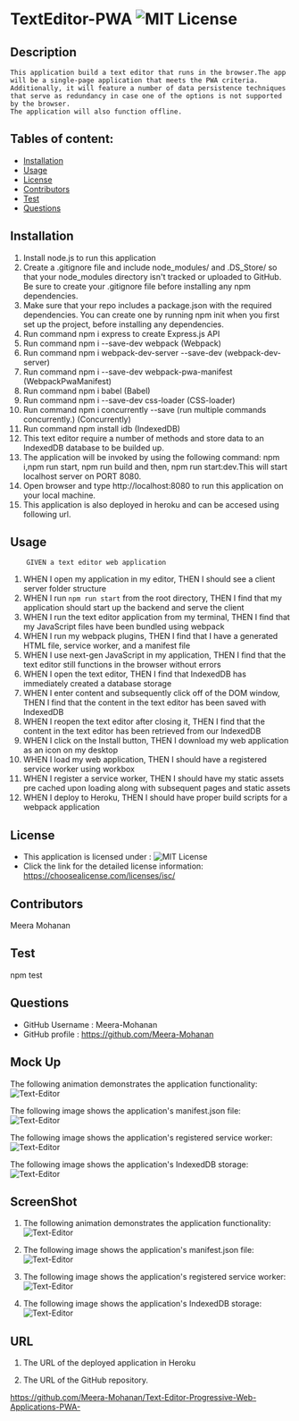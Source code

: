 # TextEditor-PWA ![MIT License](https://shields.io/badge/license-MIT-yellow)

## Description
    This application build a text editor that runs in the browser.The app will be a single-page application that meets the PWA criteria. 
    Additionally, it will feature a number of data persistence techniques that serve as redundancy in case one of the options is not supported by the browser. 
    The application will also function offline.

## Tables of content:
  * [Installation](#installation)
  * [Usage](#usage)
  * [License](#license)
  * [Contributors](#contributors)
  * [Test](#test)
  * [Questions](#questions)

  ## Installation
1.  Install node.js to run this application
2.  Create a .gitignore file and include node_modules/ and .DS_Store/ so that your node_modules directory isn't tracked or uploaded to GitHub. Be sure to create your .gitignore file before installing any npm dependencies.
3.  Make sure that your repo includes a package.json with the required dependencies. You can create one by running npm init when you first set up the project, before installing any dependencies.
4.  Run command npm i express to create Express.js API 
5.  Run command npm i --save-dev webpack (Webpack) 
6.  Run command npm i webpack-dev-server --save-dev (webpack-dev-server)
7.  Run command npm i --save-dev webpack-pwa-manifest (WebpackPwaManifest)
8.  Run command npm i babel (Babel)
9.  Run command npm i --save-dev css-loader (CSS-loader)
10. Run command npm i concurrently --save (run multiple commands concurrently.) (Concurrently)
11. Run command npm install idb (IndexedDB)
12. This text editor require a number of methods and store data to an IndexedDB database to be builded up.
13. The application will be invoked by using the following command: npm i,npm run start, npm run build and then, npm run start:dev.This will start localhost server on PORT 8080.
14. Open browser and type http://localhost:8080 to run this application on your local machine.
15. This application is also deployed in heroku and can be accesed using following url.

  ## Usage 
        GIVEN a text editor web application
1. WHEN I open my application in my editor, THEN I should see a client server folder structure
2. WHEN I run `npm run start` from the root directory, THEN I find that my application should start up the backend and serve the client
3. WHEN I run the text editor application from my terminal, THEN I find that my JavaScript files have been bundled using webpack
4. WHEN I run my webpack plugins, THEN I find that I have a generated HTML file, service worker, and a manifest file
5. WHEN I use next-gen JavaScript in my application, THEN I find that the text editor still functions in the browser without errors
6. WHEN I open the text editor, THEN I find that IndexedDB has immediately created a database storage
7. WHEN I enter content and subsequently click off of the DOM window, THEN I find that the content in the text editor has been saved with IndexedDB
8. WHEN I reopen the text editor after closing it, THEN I find that the content in the text editor has been retrieved from our IndexedDB
9. WHEN I click on the Install button, THEN I download my web application as an icon on my desktop
10. WHEN I load my web application, THEN I should have a registered service worker using workbox
11. WHEN I register a service worker, THEN I should have my static assets pre cached upon loading along with subsequent pages and static assets
12. WHEN I deploy to Heroku, THEN I should have proper build scripts for a webpack application

  ## License  
* This application is licensed under : ![MIT License](https://shields.io/badge/license-MIT-yellow)
* Click the link for the detailed license information: https://choosealicense.com/licenses/isc/

## Contributors
Meera Mohanan

## Test
npm test


## Questions
  * GitHub Username : Meera-Mohanan
  * GitHub profile : https://github.com/Meera-Mohanan


## Mock Up
The following animation demonstrates the application functionality:
![Text-Editor](Assets/Images/00-demo.gif)

The following image shows the application's manifest.json file:
![Text-Editor](Assets/Images/01-manifest.png)

The following image shows the application's registered service worker:
![Text-Editor](Assets/Images/02-service-worker.png)

The following image shows the application's IndexedDB storage:
![Text-Editor](Assets/Images/03-idb-storage.png)

## ScreenShot
1. The following animation demonstrates the application functionality:
![Text-Editor](<Assets/Images/Screenshot-application functionality.png>)

2. The following image shows the application's manifest.json file:
![Text-Editor](<Assets/Images/Screenshot manifest.json file.png>)

3. The following image shows the application's registered service worker:
![Text-Editor](<Assets/Images/Screenshot sw.png>)

4. The following image shows the application's IndexedDB storage:
![Text-Editor](<Assets/Images/Screenshot IndexedDB storage.png>)

## URL
1. The URL of the deployed application in Heroku


2. The URL of the GitHub repository.

https://github.com/Meera-Mohanan/Text-Editor-Progressive-Web-Applications-PWA-